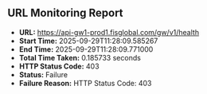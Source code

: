 ## URL Monitoring Report

- **URL:** https://api-gw1-prod1.fisglobal.com/gw/v1/health
- **Start Time:** 2025-09-29T11:28:09.585267
- **End Time:** 2025-09-29T11:28:09.771000
- **Total Time Taken:** 0.185733 seconds
- **HTTP Status Code:** 403
- **Status:** Failure
- **Failure Reason:** HTTP Status Code: 403
